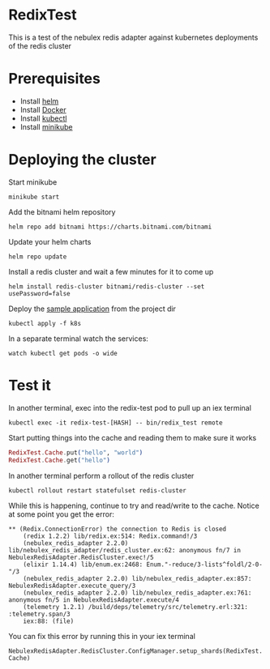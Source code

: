 # RedixTest

This is a test of the nebulex redis adapter against kubernetes deployments of the redis cluster

# Prerequisites

* Install [helm](https://helm.sh/docs/intro/install/)
* Install [Docker](https://docs.docker.com/get-docker/)
* Install [kubectl](https://kubernetes.io/docs/tasks/tools/)
* Install [minikube](https://minikube.sigs.k8s.io/docs/start/)

# Deploying the cluster

Start minikube

`minikube start`

Add the bitnami helm repository

`helm repo add bitnami https://charts.bitnami.com/bitnami`

Update your helm charts

`helm repo update`

Install a redis cluster and wait a few minutes for it to come up

`helm install redis-cluster bitnami/redis-cluster --set usePassword=false`

Deploy the [sample application](https://hub.docker.com/repository/docker/mjquinlan2000/redix-test/general) from the project dir

`kubectl apply -f k8s`

In a separate terminal watch the services:

`watch kubectl get pods -o wide`

# Test it

In another terminal, exec into the redix-test pod to pull up an iex terminal

`kubectl exec -it redix-test-[HASH] -- bin/redix_test remote`

Start putting things into the cache and reading them to make sure it works

```elixir
RedixTest.Cache.put("hello", "world")
RedixTest.Cache.get("hello")
```

In another terminal perform a rollout of the redis cluster

`kubectl rollout restart statefulset redis-cluster`

While this is happening, continue to try and read/write to the cache. Notice at some point you get the error:

```
** (Redix.ConnectionError) the connection to Redis is closed
    (redix 1.2.2) lib/redix.ex:514: Redix.command!/3
    (nebulex_redis_adapter 2.2.0) lib/nebulex_redis_adapter/redis_cluster.ex:62: anonymous fn/7 in NebulexRedisAdapter.RedisCluster.exec!/5
    (elixir 1.14.4) lib/enum.ex:2468: Enum."-reduce/3-lists^foldl/2-0-"/3
    (nebulex_redis_adapter 2.2.0) lib/nebulex_redis_adapter.ex:857: NebulexRedisAdapter.execute_query/3
    (nebulex_redis_adapter 2.2.0) lib/nebulex_redis_adapter.ex:761: anonymous fn/5 in NebulexRedisAdapter.execute/4
    (telemetry 1.2.1) /build/deps/telemetry/src/telemetry.erl:321: :telemetry.span/3
    iex:88: (file)
```

You can fix this error by running this in your iex terminal

`NebulexRedisAdapter.RedisCluster.ConfigManager.setup_shards(RedixTest.Cache)`

